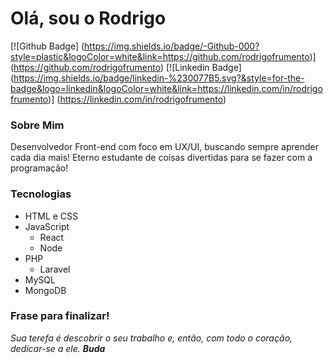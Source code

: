 # Olá, sou o Rodrigo

[![Github Badge] (https://img.shields.io/badge/-Github-000?style=plastic&logoColor=white&link=https://github.com/rodrigofrumento)] (https://github.com/rodrigofrumento)
[![Linkedin Badge] (https://img.shields.io/badge/linkedin-%230077B5.svg?&style=for-the-badge&logo=linkedin&logoColor=white&link=https://linkedin.com/in/rodrigofrumento)] (https://linkedin.com/in/rodrigofrumento)

### Sobre Mim
Desenvolvedor Front-end com foco em UX/UI, buscando sempre aprender cada dia mais! Eterno estudante de coisas divertidas para se fazer com a programação!

### Tecnologias
+ HTML e CSS
+ JavaScript
    - React
    - Node
+ PHP
    - Laravel
+ MySQL
+ MongoDB

### Frase para finalizar!
<cite> Sua terefa é descobrir o seu trabalho e, então, com todo o coração, dedicar-se a ele. **Buda**</cite> 
